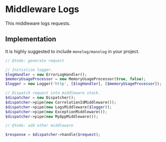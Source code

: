 # Middleware Logs

This middleware logs requests.


## Implementation

It is highly suggested to include `monolog/monolog` in your project.

````php
// @todo: generate request

// Initialize logger.
$logHandler = new ErrorLogHandler();
$memoryUsageProcessor = new MemoryUsageProcessor(true, false);
$logger = new Logger('http', [$logHandler], [$memoryUsageProcessor]);

// Dispatch request into middleware stack.
$dispatcher = new Dispatcher();
$dispatcher->pipe(new CorrelationIdMiddleware());
$dispatcher->pipe(new LogsMiddleware($logger));
$dispatcher->pipe(new ExceptionMiddleware());
$dispatcher->pipe(new MyAppMiddleware());

// @todo: add other middleware

$response = $dispatcher->handle($request);
````

